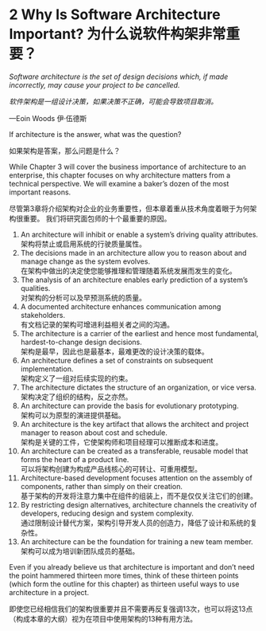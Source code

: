2 Why Is Software Architecture Important? 为什么说软件构架非常重要？
===

<!--https://blog.csdn.net/susemm/article/details/122652805-->

_Software architecture is the set of design decisions which, if made incorrectly, may cause your project to be cancelled._

_软件架构是一组设计决策，如果决策不正确，可能会导致项目取消。_

—Eoin Woods 伊·伍德斯

If architecture is the answer, what was the question?

如果架构是答案，那么问题是什么？

While Chapter 3 will cover the business importance of architecture to an enterprise, this chapter focuses on why architecture matters from a technical perspective. We will examine a baker’s dozen of the most important reasons.

尽管第3章将介绍架构对企业的业务重要性，但本章着重从技术角度着眼于为何架构很重要。 我们将研究面包师的十个最重要的原因。

1. An architecture will inhibit or enable a system’s driving quality attributes.  
   架构将禁止或启用系统的行驶质量属性。
2. The decisions made in an architecture allow you to reason about and manage change as the system evolves.  
   在架构中做出的决定使您能够推理和管理随着系统发展而发生的变化。
3. The analysis of an architecture enables early prediction of a system’s qualities.  
   对架构的分析可以及早预测系统的质量。
4. A documented architecture enhances communication among stakeholders.  
   有文档记录的架构可增进利益相关者之间的沟通。
5. The architecture is a carrier of the earliest and hence most fundamental, hardest-to-change design decisions.  
   架构是最早，因此也是最基本，最难更改的设计决策的载体。
6. An architecture defines a set of constraints on subsequent implementation.  
   架构定义了一组对后续实现的约束。
7. The architecture dictates the structure of an organization, or vice versa.  
   架构决定了组织的结构，反之亦然。
8. An architecture can provide the basis for evolutionary prototyping.  
   架构可以为原型的演进提供基础。
9. An architecture is the key artifact that allows the architect and project manager to reason about cost and schedule.  
   架构是关键的工件，它使架构师和项目经理可以推断成本和进度。
10. An architecture can be created as a transferable, reusable model that forms the heart of a product line.  
   可以将架构创建为构成产品线核心的可转让、可重用模型。
11. Architecture-based development focuses attention on the assembly of components, rather than simply on their creation.  
   基于架构的开发将注意力集中在组件的组装上，而不是仅仅关注它们的创建。
12. By restricting design alternatives, architecture channels the creativity of developers, reducing design and system complexity.  
   通过限制设计替代方案，架构引导开发人员的创造力，降低了设计和系统的复杂性。
13. An architecture can be the foundation for training a new team member.  
   架构可以成为培训新团队成员的基础。

Even if you already believe us that architecture is important and don’t need the point hammered thirteen more times, think of these thirteen points (which form the outline for this chapter) as thirteen useful ways to use architecture in a project.

即使您已经相信我们的架构很重要并且不需要再反复强调13次，也可以将这13点（构成本章的大纲）视为在项目中使用架构的13种有用方法。
